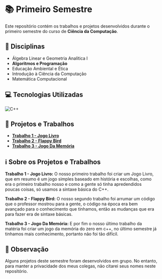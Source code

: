 # 📚 Primeiro Semestre

Este repositório contém os trabalhos e projetos desenvolvidos durante o primeiro semestre do curso de **Ciência da Computação**.

## 📖 Disciplinas
- Álgebra Linear e Geometria Analítica I
- **Algoritmos e Programação**
- Educação Ambiental e Ética
- Introdução à Ciência da Computação
- Matemática Computacional

## 💻 Tecnologias Utilizadas
![C++](https://img.shields.io/badge/C%2B%2B-00599C?style=for-the-badge&logo=c%2B%2B&logoColor=white)

## 🚀 Projetos e Trabalhos
- **[Trabalho 1 - Jogo Livro](./algoritmos-e-programacao/jogo-livro/jogo_livro.cpp)**
- **[Trabalho 2 - Flappy Bird](./algoritmos-e-programacao/flappy-bird/flappy_bird.cpp)**
- **[Trabalho 3 - Jogo Da Memória](./algoritmos-e-programacao/jogo-da-memoria/jogo_da_memoria.cpp)**

## ℹ️ Sobre os Projetos e Trabalhos
**Trabalho 1 - Jogo Livro:** O nosso primeiro trabalho foi criar um Jogo Livro, que em resumo é um jogo simples baseado em história e escolhas, como era o primeiro trabalho nosso e como a gente só tinha apredendidos poucas coisas, só usamos a sintaxe básica do C++.

**Trabalho 2 - Flappy Bird:** O nosso segundo trabalho foi arrumar um código que o professor mostrou para a gente, o código na época era bem avançado para o conhecimento que tinhamos, então as mudanças que era para fazer era de sintaxe básicas.

**Trabalho 3 - Jogo Da Memória:** E por fim o nosso último trabalho da matéria foi criar um jogo da memória do zero em c++, no último semestre já tinhamos mais conhecimento, portanto não foi tão difícil.


## 📝 Observação
Alguns projetos deste semestre foram desenvolvidos em grupo. No entanto, para manter a privacidade dos meus colegas, não citarei seus nomes neste repositório.
